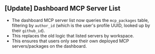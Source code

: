 ## [Update] Dashboard MCP Server List

- The dashboard MCP server list now queries the `mcp_packages` table, filtering by `author_id` (which is the user's profile UUID, looked up by their `github_id`).
- This replaces the old logic that listed servers by workspace.
- This ensures that users only see their own deployed MCP servers/packages on the dashboard. 